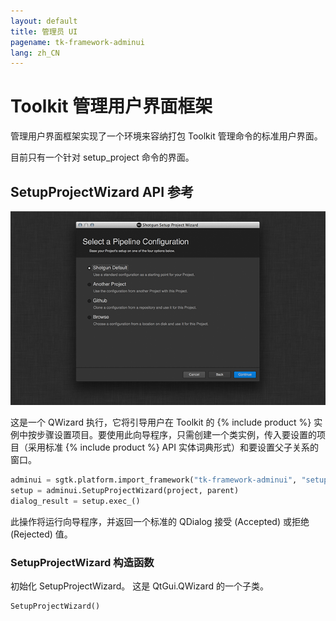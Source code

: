 ```yaml
---
layout: default
title: 管理员 UI
pagename: tk-framework-adminui
lang: zh_CN
---
```


# Toolkit 管理用户界面框架

管理用户界面框架实现了一个环境来容纳打包 Toolkit 管理命令的标准用户界面。

目前只有一个针对 setup_project 命令的界面。

## SetupProjectWizard API 参考

![](images/setup_project_wizard.png)

这是一个 QWizard 执行，它将引导用户在 Toolkit 的 {% include product %} 实例中按步骤设置项目。要使用此向导程序，只需创建一个类实例，传入要设置的项目（采用标准 {% include product %} API 实体词典形式）和要设置父子关系的窗口。

```python
adminui = sgtk.platform.import_framework("tk-framework-adminui", "setup_project")
setup = adminui.SetupProjectWizard(project, parent)
dialog_result = setup.exec_()
```

此操作将运行向导程序，并返回一个标准的 QDialog 接受 (Accepted) 或拒绝 (Rejected) 值。

### SetupProjectWizard 构造函数

初始化 SetupProjectWizard。 这是 QtGui.QWizard 的一个子类。

```python
SetupProjectWizard()
```
